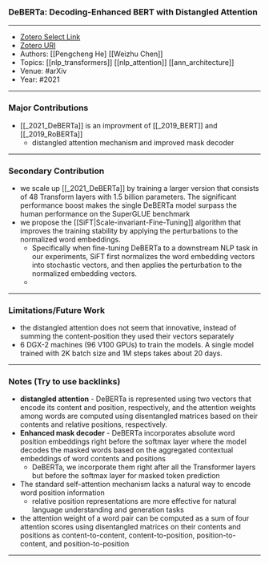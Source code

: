 ### DeBERTa: Decoding-Enhanced BERT with Distangled Attention
---
- [Zotero Select Link](zotero://select/groups/2480461/items/R8JXIQF9)
- [Zotero URI](https://www.zotero.org/groups/2480461/items/R8JXIQF9)
- Authors: [[Pengcheng He] [[Weizhu Chen]]
- Topics: [[nlp_transformers]] [[nlp_attention]] [[ann_architecture]]
- Venue: #arXiv 
- Year: #2021
---
### Major Contributions
- [[_2021_DeBERTa]] is an improvment of [[_2019_BERT]] and [[_2019_RoBERTa]]
	- distangled attention mechanism and improved mask decoder
---
### Secondary Contribution
- we scale up [[_2021_DeBERTa]] by training a larger version that consists of 48 Transform layers with 1.5 billion parameters. The significant performance boost makes the single DeBERTa model surpass the human performance on the SuperGLUE benchmark
- we propose the [[SiFT|Scale-invariant-Fine-Tuning]] algorithm that improves the training stability by applying the perturbations to the normalized word embeddings. 
	- Specifically when fine-tuning DeBERTa to a downstream NLP task in our experiments, SiFT first normalizes the word embedding vectors into stochastic vectors, and then applies the perturbation to the normalized embedding vectors.
	- 
---
### Limitations/Future Work
 - the distangled attention does not seem that innovative, instead of summing the content-position they used their vectors separately
 - 6 DGX-2 machines (96 V100 GPUs) to train the models. A single model trained with 2K batch size and 1M steps takes about 20 days.
---
### Notes (Try to use backlinks)
- **distangled attention** - DeBERTa is represented using two vectors that encode its content and position, respectively, and the attention weights among words are computed using disentangled matrices based on their contents and relative positions, respectively.
- **Enhanced mask decoder** - DeBERTa incorporates absolute word position embeddings right before the softmax layer where the model decodes the masked words based on the aggregated contextual embeddings of word contents and positions
	- DeBERTa, we incorporate them right after all the Transformer layers but before the softmax layer for masked token prediction
-  The standard self-attention mechanism lacks a natural way to encode word position information
	-  relative position representations are more effective for natural language understanding and generation tasks
-  the attention weight of a word pair can be computed as a sum of four attention scores using disentangled matrices on their contents and positions as content-to-content, content-to-position, position-to-content, and position-to-position

---
